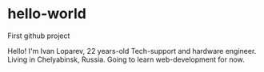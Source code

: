 # hello-world
First github project

Hello! 
I'm Ivan Loparev, 22 years-old Tech-support and hardware engineer. Living in Chelyabinsk, Russia. Going to learn web-development for now.
